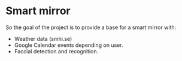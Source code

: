 # Smart mirror

So the goal of the project is to provide a base for a smart mirror with:

* Weather data (smhi.se)
* Google Calendar events depending on user.
* Faccial detection and recognition.
